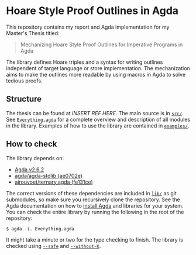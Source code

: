 # Hoare Style Proof Outlines in Agda

This repository contains my report and Agda implementation for my Master's Thesis titled:

> Mechanizing Hoare Style Proof Outlines for Imperative Programs in Agda

The library defines Hoare triples and a syntax for writing outlines independent of target language or store implementation.
The mechanization aims to make the outlines more readable by using macros in Agda to solve tedious proofs.


## Structure

The thesis can be found at _INSERT REF HERE_.
The main source is in [`src/`](src/).
See [`Everything.agda`](Everything.agda) for a complete overview and description of all modules in the library.
Examples of how to use the library are contained in [`examples/`](examples/).


## How to check
The library depends on:

- [Agda v2.6.2][agda-git]
- [agda/agda-stdlib (ae0702e)][agda-stdlib-git]
- [ajrouvoet/ternary.agda (fe131ce)][ternary-git]

The correct versions of these dependencies are included in [`lib/`](lib/) as git submodules, so make sure you recursively clone the repository.
See the Agda documentation on how to [install Agda][install-agda] and libraries for your system.
You can check the entire library by running the following in the root of the repository:

    $ agda -i. Everything.agda

It might take a minute or two for the type checking to finish.
The library is checked using [`--safe`][safe] and [`--without-K`][without-k].

[agda-git]: https://github.com/agda/agda/tree/v2.6.2
[agda-stdlib-git]: https://github.com/agda/agda-stdlib/commit/ae0702e5f899db6622c02455c50e4446734ac051
[ternary-git]: https://github.com/ajrouvoet/ternary.agda/commit/fe131ce9c6d96b61b8b478c79233c44117a35cc5
[install-agda]: https://agda.readthedocs.io/en/latest/getting-started/installation.html
[safe]: https://agda.readthedocs.io/en/v2.6.2/tools/command-line-options.html?highlight=safe#cmdoption-safe
[without-k]: https://agda.readthedocs.io/en/v2.6.2/tools/command-line-options.html?highlight=without%20K#cmdoption-without-k


